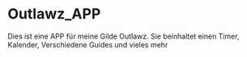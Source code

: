 # Outlawz_APP
Dies ist eine APP für meine Gilde Outlawz.
Sie beinhaltet einen Timer, Kalender, Verschiedene Guides und vieles mehr
